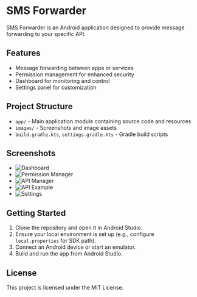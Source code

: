 # SMS Forwarder

SMS Forwarder is an Android application designed to provide message forwarding to your specific API.

## Features

- Message forwarding between apps or services
- Permission management for enhanced security
- Dashboard for monitoring and control
- Settings panel for customization

## Project Structure

- `app/` - Main application module containing source code and resources
- `images/` - Screenshots and image assets
- `build.gradle.kts`, `settings.gradle.kts` - Gradle build scripts

## Screenshots


- ![Dashboard](images/Dashboard.png)
- ![Permission Manager](images/PermissionManager.png)
- ![API Manager](images/APIManager.png)
- ![API Example](images/APIExample.png)
- ![Settings](images/Settings.png)

## Getting Started

1. Clone the repository and open it in Android Studio.
2. Ensure your local environment is set up (e.g., configure `local.properties` for SDK path).
3. Connect an Android device or start an emulator.
4. Build and run the app from Android Studio.

## License

This project is licensed under the MIT License.


